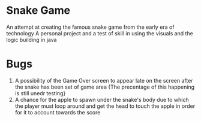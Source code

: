 # Snake Game
An attempt at creating the famous snake game from the early era of technology
A personal project and a test of skill in using the visuals and the logic building in java

# Bugs #
01. A possibility of the Game Over screen to appear late on the screen after the snake has been set of game area {The precentage of this happening is still unedr testing}
02. A chance for the apple to spawn under the snake's body due to which the player must loop around and get the head to touch the apple in order for it to account towards the score
